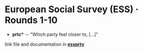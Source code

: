 # European Social Survey (ESS) · Rounds 1-10

- **prtc\*** -- "Which party feel closer to, [...]"

link file and documentation in **[essprtv](../essprtv/)**
